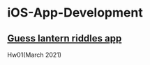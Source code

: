 # iOS-App-Development

## [Guess lantern riddles app](https://medium.com/海大-ios-app-程式設計/燈謎猜猜猜-bcb1168ad0ae)
Hw01(March 2021)



